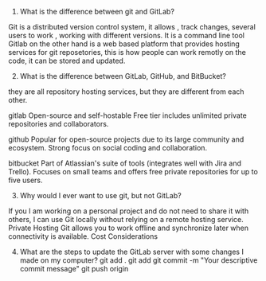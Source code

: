 1.	What is the difference between git and GitLab? 

Git is a distributed version control system, it allows , track changes, several users to work , working with different versions. It is a command line tool
Gitlab on the other hand is a web based platform that provides hosting services for git reposetories, this is how people can work remotly on the code, it can be stored and updated.

2.	What is the difference between GitLab, GitHub, and BitBucket?  

they are all repository hosting services, but they are different from each other.

gitlab
Open-source and self-hostable
Free tier includes unlimited private repositories and collaborators.

github
Popular for open-source projects due to its large community and ecosystem.
Strong focus on social coding and collaboration.

bitbucket
Part of Atlassian's suite of tools (integrates well with Jira and Trello).
Focuses on small teams and offers free private repositories for up to five users.

3.	Why would I ever want to use git, but not GitLab?  

 If you I am working on a personal project and do not need to share it with others, I can use Git locally without relying on a remote hosting service.
Private Hosting
Git allows you to work offline and synchronize later when connectivity is available.
Cost Considerations

4.	What are the steps to update the GitLab server with some changes I made on my computer? 
git add .
git add <file-name>
git commit -m "Your descriptive commit message"
git push origin <branch-name>